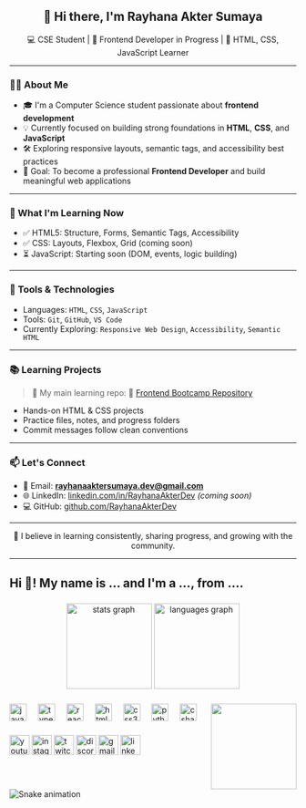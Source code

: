 <h2 align="center">👋 Hi there, I'm Rayhana Akter Sumaya</h2>

<p align="center">
  💻 CSE Student | 🌱 Frontend Developer in Progress | 🚀 HTML, CSS, JavaScript Learner
</p>

---

### 👩‍💻 About Me

-   🎓 I'm a Computer Science student passionate about **frontend development**
-   💡 Currently focused on building strong foundations in **HTML**, **CSS**, and **JavaScript**
-   🛠️ Exploring responsive layouts, semantic tags, and accessibility best practices
-   🎯 Goal: To become a professional **Frontend Developer** and build meaningful web applications

---

### 📘 What I'm Learning Now

-   ✅ HTML5: Structure, Forms, Semantic Tags, Accessibility
-   ✅ CSS: Layouts, Flexbox, Grid (coming soon)
-   ⏳ JavaScript: Starting soon (DOM, events, logic building)

---

### 🔧 Tools & Technologies

-   Languages: `HTML`, `CSS`, `JavaScript`
-   Tools: `Git`, `GitHub`, `VS Code`
-   Currently Exploring: `Responsive Web Design`, `Accessibility`, `Semantic HTML`

---

### 📚 Learning Projects

> 🚀 My main learning repo:
> 🔗 [Frontend Bootcamp Repository](https://github.com/sumayasultana/frontend-bootcamp)

-   Hands-on HTML & CSS projects
-   Practice files, notes, and progress folders
-   Commit messages follow clean conventions

---

### 📫 Let's Connect

-   📧 Email: **rayhanaaktersumaya.dev@gmail.com**
-   🌐 LinkedIn: [linkedin.com/in/RayhanaAkterDev](#) _(coming soon)_
-   💻 GitHub: [github.com/RayhanaAkterDev](https://github.com/RayhanaAkterDev)

---

<p align="center">
  🌱 I believe in learning consistently, sharing progress, and growing with the community.
</p>

---

<h2 align="left">Hi 👋! My name is ... and I'm a ..., from ....</h2>

###

<div align="center">
  <img src="https://github-readme-stats.vercel.app/api?username=maurodesouza&hide_title=false&hide_rank=false&show_icons=true&include_all_commits=true&count_private=true&disable_animations=false&theme=dracula&locale=en&hide_border=false" height="150" alt="stats graph"  />
  <img src="https://github-readme-stats.vercel.app/api/top-langs?username=maurodesouza&locale=en&hide_title=false&layout=compact&card_width=320&langs_count=5&theme=dracula&hide_border=false" height="150" alt="languages graph"  />
</div>

###

<img align="right" height="150" src="https://i.imgflip.com/65efzo.gif"  />

###

<div align="left">
  <img src="https://cdn.jsdelivr.net/gh/devicons/devicon/icons/javascript/javascript-original.svg" height="30" alt="javascript logo"  />
  <img width="12" />
  <img src="https://cdn.jsdelivr.net/gh/devicons/devicon/icons/typescript/typescript-original.svg" height="30" alt="typescript logo"  />
  <img width="12" />
  <img src="https://cdn.jsdelivr.net/gh/devicons/devicon/icons/react/react-original.svg" height="30" alt="react logo"  />
  <img width="12" />
  <img src="https://cdn.jsdelivr.net/gh/devicons/devicon/icons/html5/html5-original.svg" height="30" alt="html5 logo"  />
  <img width="12" />
  <img src="https://cdn.jsdelivr.net/gh/devicons/devicon/icons/css3/css3-original.svg" height="30" alt="css3 logo"  />
  <img width="12" />
  <img src="https://cdn.jsdelivr.net/gh/devicons/devicon/icons/python/python-original.svg" height="30" alt="python logo"  />
  <img width="12" />
  <img src="https://cdn.jsdelivr.net/gh/devicons/devicon/icons/csharp/csharp-original.svg" height="30" alt="csharp logo"  />
</div>

###

<div align="left">
  <img src="https://img.shields.io/static/v1?message=Youtube&logo=youtube&label=&color=FF0000&logoColor=white&labelColor=&style=for-the-badge" height="35" alt="youtube logo"  />
  <img src="https://img.shields.io/static/v1?message=Instagram&logo=instagram&label=&color=E4405F&logoColor=white&labelColor=&style=for-the-badge" height="35" alt="instagram logo"  />
  <img src="https://img.shields.io/static/v1?message=Twitch&logo=twitch&label=&color=9146FF&logoColor=white&labelColor=&style=for-the-badge" height="35" alt="twitch logo"  />
  <img src="https://img.shields.io/static/v1?message=Discord&logo=discord&label=&color=7289DA&logoColor=white&labelColor=&style=for-the-badge" height="35" alt="discord logo"  />
  <img src="https://img.shields.io/static/v1?message=Gmail&logo=gmail&label=&color=D14836&logoColor=white&labelColor=&style=for-the-badge" height="35" alt="gmail logo"  />
  <img src="https://img.shields.io/static/v1?message=LinkedIn&logo=linkedin&label=&color=0077B5&logoColor=white&labelColor=&style=for-the-badge" height="35" alt="linkedin logo"  />
</div>

###

<br clear="both">

<img src="https://raw.githubusercontent.com/maurodesouza/maurodesouza/output/snake.svg" alt="Snake animation" />

###
